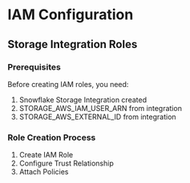 # IAM Configuration

## Storage Integration Roles

### Prerequisites
Before creating IAM roles, you need:
1. Snowflake Storage Integration created
2. STORAGE_AWS_IAM_USER_ARN from integration
3. STORAGE_AWS_EXTERNAL_ID from integration

### Role Creation Process
1. Create IAM Role
2. Configure Trust Relationship
3. Attach Policies
